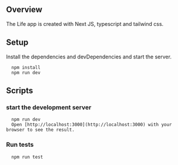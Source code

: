 ## Overview

The Life app is created with Next JS, typescript and tailwind css.

## Setup

Install the dependencies and devDependencies and start the server.

```
  npm install
  npm run dev
```

## Scripts

### start the development server

```
  npm run dev
  Open [http://localhost:3000](http://localhost:3000) with your browser to see the result.
```


### Run tests

```
  npm run test
```